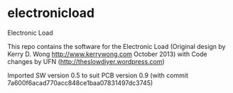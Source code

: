 # electronicload

Electronic Load

This repo contains the software for the Electronic Load (Original design by Kerry D. Wong http://www.kerrywong.com October 2013) with  Code changes by UFN (http://theslowdiyer.wordpress.com)

Imported SW version 0.5 to suit PCB version 0.9 (with commit 7a600f6acad770acc848ce1baa07831497dc3745)
